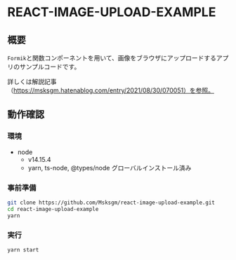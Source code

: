 # REACT-IMAGE-UPLOAD-EXAMPLE

## 概要

`Formik`と関数コンポーネントを用いて、画像をブラウザにアップロードするアプリのサンプルコードです。

詳しくは解説記事（https://msksgm.hatenablog.com/entry/2021/08/30/070051）を参照。

## 動作確認

### 環境

- node
  - v14.15.4
  - yarn, ts-node, @types/node グローバルインストール済み

### 事前準備

```bash
git clone https://github.com/Msksgm/react-image-upload-example.git
cd react-image-upload-example
yarn
```

### 実行

```bash
yarn start
```
